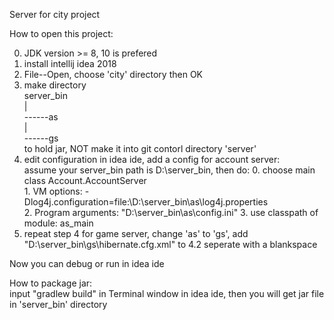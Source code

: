 Server for city project

How to open this project:  

  0. JDK version >= 8, 10 is prefered
  1. install intellij idea 2018
  2. File--Open, choose 'city' directory then OK
  3. make directory  
    server_bin  
        |  
        ------as  
        |  
        ------gs  
    to hold jar, NOT make it into git contorl directory 'server'
  4. edit configuration in idea ide, add a config for account server:  
  assume your server_bin path is D:\server_bin, then do:
    0. choose main class Account.AccountServer  
    1. VM options: -Dlog4j.configuration=file:\D:\server_bin\as\log4j.properties  
    2. Program arguments: "D:\server_bin\as\config.ini"
    3. use classpath of module: as_main  
  5. repeat step 4 for game server, change 'as' to 'gs', add "D:\server_bin\gs\hibernate.cfg.xml" to 4.2 seperate with a blankspace
  
  Now you can debug or run in idea ide
  
  
How to package jar:  
input "gradlew build" in Terminal window in idea ide, then you will get jar file in 'server_bin' directory
 
